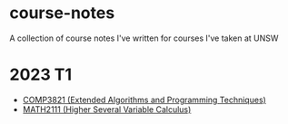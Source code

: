 # course-notes
A collection of course notes I've written for courses I've taken at UNSW

# 2023 T1
- [COMP3821 (Extended Algorithms and Programming Techniques)](./comp3821/COMP3821.pdf)
- [MATH2111 (Higher Several Variable Calculus)](./math2111/MATH2111.pdf)

